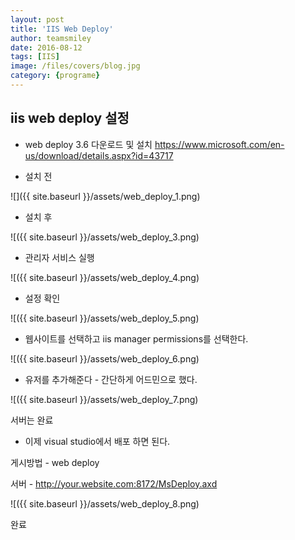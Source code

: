 ```yaml
---
layout: post
title: 'IIS Web Deploy' 
author: teamsmiley 
date: 2016-08-12
tags: [IIS]
image: /files/covers/blog.jpg
category: {programe}
---
```


## iis web deploy  설정 

* web deploy 3.6 다운로드 및 설치 <https://www.microsoft.com/en-us/download/details.aspx?id=43717>

* 설치 전 

![]({{ site.baseurl }}/assets/web_deploy_1.png)

* 설치 후 

![({{ site.baseurl }}/assets/web_deploy_3.png)

* 관리자 서비스 실행 

![({{ site.baseurl }}/assets/web_deploy_4.png)

* 설정 확인 

![({{ site.baseurl }}/assets/web_deploy_5.png)

* 웹사이트를 선택하고 iis manager permissions를 선택한다. 

![({{ site.baseurl }}/assets/web_deploy_6.png)

* 유저를 추가해준다  - 간단하게 어드민으로 했다.

![({{ site.baseurl }}/assets/web_deploy_7.png)

서버는 완료 

* 이제 visual studio에서 배포 하면 된다.

게시방법 - web deploy

서버 - http://your.website.com:8172/MsDeploy.axd

![({{ site.baseurl }}/assets/web_deploy_8.png)

완료


